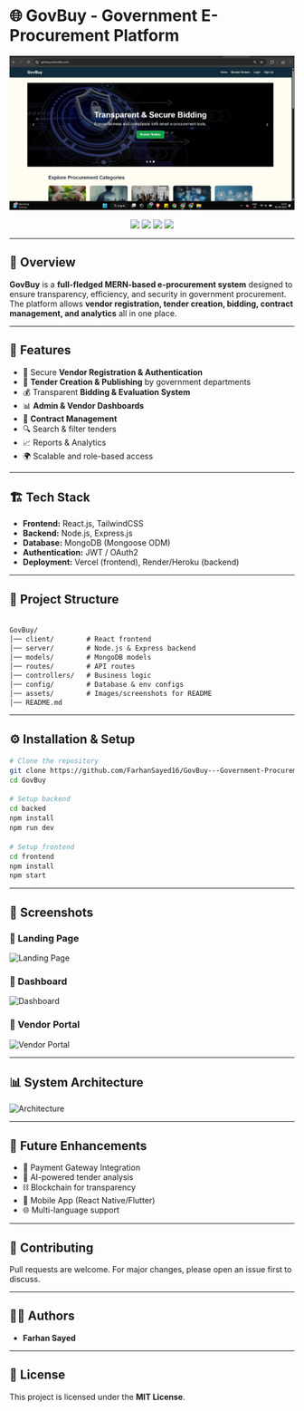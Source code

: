 # 🌐 GovBuy - Government E-Procurement Platform

![GovBuy Banner](assets/banner.jpg) <!-- Replace with your project banner -->

<p align="center">
  <a href="https://github.com/FarhanSayed16/GovBuy---Government-Procurement-Platform/stargazers"><img src="https://img.shields.io/github/stars/FarhanSayed16/GovBuy---Government-Procurement-Platform?style=social" /></a>
  <a href="https://github.com/FarhanSayed16/GovBuy---Government-Procurement-Platform/network/members"><img src="https://img.shields.io/github/forks/FarhanSayed16/GovBuy---Government-Procurement-Platform?style=social" /></a>
  <img src="https://img.shields.io/badge/MERN-Stack-blue?logo=mongodb&logoColor=white" />
  <img src="https://img.shields.io/badge/License-MIT-green" />
</p>

---

## 📌 Overview
**GovBuy** is a **full-fledged MERN-based e-procurement system** designed to ensure transparency, efficiency, and security in government procurement.  
The platform allows **vendor registration, tender creation, bidding, contract management, and analytics** all in one place.

---

## 🚀 Features
- 🔐 Secure **Vendor Registration & Authentication**
- 📝 **Tender Creation & Publishing** by government departments
- 💰 Transparent **Bidding & Evaluation System**
- 📊 **Admin & Vendor Dashboards**
- 📑 **Contract Management**
- 🔍 Search & filter tenders
- 📈 Reports & Analytics
- 🌍 Scalable and role-based access

---

## 🏗 Tech Stack
- **Frontend:** React.js, TailwindCSS  
- **Backend:** Node.js, Express.js  
- **Database:** MongoDB (Mongoose ODM)  
- **Authentication:** JWT / OAuth2  
- **Deployment:** Vercel (frontend), Render/Heroku (backend)

---

## 📂 Project Structure
```

GovBuy/
│── client/        # React frontend
│── server/        # Node.js & Express backend
│── models/        # MongoDB models
│── routes/        # API routes
│── controllers/   # Business logic
│── config/        # Database & env configs
│── assets/        # Images/screenshots for README
│── README.md

````

---

## ⚙️ Installation & Setup
```bash
# Clone the repository
git clone https://github.com/FarhanSayed16/GovBuy---Government-Procurement-Platform.git
cd GovBuy

# Setup backend
cd backed
npm install
npm run dev

# Setup frontend
cd frontend
npm install
npm start
````

---

## 📸 Screenshots

### 🔹 Landing Page

![Landing Page](assets/landing.png)

### 🔹 Dashboard

![Dashboard](assets/dashboard.png)

### 🔹 Vendor Portal

![Vendor Portal](assets/vendor.png)

---

## 📊 System Architecture

![Architecture](assets/architecture.png) <!-- draw or export a diagram -->

---

## 🚀 Future Enhancements

* 🔗 Payment Gateway Integration
* 🤖 AI-powered tender analysis
* ⛓ Blockchain for transparency
* 📱 Mobile App (React Native/Flutter)
* 🌐 Multi-language support

---

## 🤝 Contributing

Pull requests are welcome. For major changes, please open an issue first to discuss.

---

## 👨‍💻 Authors

* **Farhan Sayed**

---

## 📜 License

This project is licensed under the **MIT License**.

```

